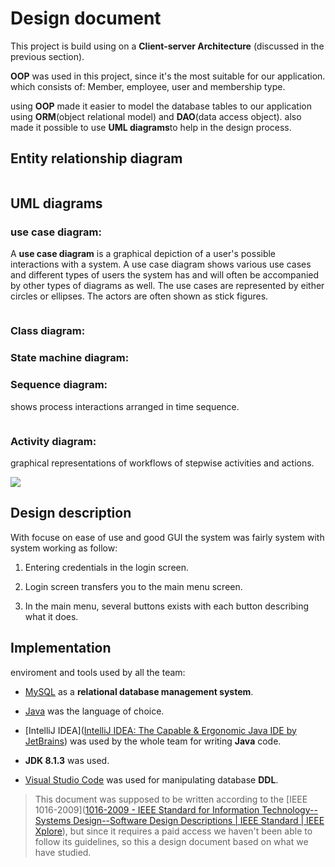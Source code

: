 # Design document

This project is build using on a **Client-server Architecture** (discussed in the previous section). 

**OOP**  was used in this project, since it's the most suitable for our application. which consists of: Member, employee, user and membership type. 

using **OOP** made it easier to model the database tables to our application using **ORM**(object relational model) and **DAO**(data access object). also made it possible to use **UML diagrams**to help in the design process.

## Entity relationship diagram

<img title="" src="file:///F:/8th%20Term/Software%20Engineering/term-project-g2/Documentation/ERD.png" alt="" data-align="center">

## UML diagrams

### use case diagram:

A **use case diagram** is a graphical depiction of a user's possible interactions with a system. A use case diagram shows various use cases and different types of users the system has and will often be accompanied by other types of diagrams as well. The use cases are represented by either circles or ellipses. The actors are often shown as stick figures.

<img src="file:///C:/Users/abdal/AppData/Roaming/marktext/images/2022-05-22-20-43-06-image.png" title="" alt="" data-align="center">

### Class diagram:

### State machine diagram:

### Sequence diagram:

shows process interactions arranged in time sequence.

<img src="file:///C:/Users/abdal/AppData/Roaming/marktext/images/2022-05-22-21-40-24-image.png" title="" alt="" data-align="center">

### Activity diagram:

graphical representations of workflows of stepwise activities and actions.

![](F:\8th%20Term\Software%20Engineering\term-project-g2\Documentation\Activity%20diagram.png)

## Design description

With focuse on ease of use and good GUI the system was fairly system with system working as follow: 

1. Entering credentials in the login screen. 

2. Login screen transfers you to the main menu screen. 

3. In the main menu, several buttons exists with each button describing what it does.

## Implementation

enviroment and tools used by all the team: 

- [MySQL](https://www.mysql.com/) as a **relational database management system**.

- [Java](https://www.java.com/en/https://www.java.com/en/) was the language of choice.

- [IntelliJ IDEA]([IntelliJ IDEA: The Capable & Ergonomic Java IDE by JetBrains](https://www.jetbrains.com/idea/)) was used by the whole team for writing **Java** code.

- **JDK 8.1.3** was used. 

- [Visual Studio Code](https://code.visualstudio.com/) was used for manipulating database **DDL**.

> This document was supposed to be written according to the [IEEE 1016-2009]([1016-2009 - IEEE Standard for Information Technology--Systems Design--Software Design Descriptions | IEEE Standard | IEEE Xplore](https://ieeexplore.ieee.org/document/5167255)), but since it requires a paid access we haven't been able to follow its guidelines, so this a design document based on what we have studied.
